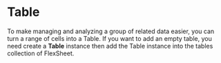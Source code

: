 Table
=====

To make managing and analyzing a group of related data easier, you can turn a range of cells into a Table. If you want to add an empty table, you need create a **Table** instance then add the Table instance into the tables collection of FlexSheet.